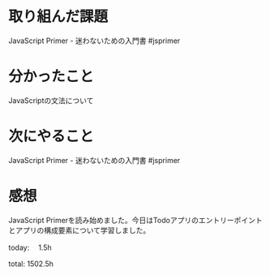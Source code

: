# 取り組んだ課題
JavaScript Primer - 迷わないための入門書 #jsprimer

# 分かったこと
JavaScriptの文法について

# 次にやること
JavaScript Primer - 迷わないための入門書 #jsprimer

# 感想
JavaScript Primerを読み始めました。今日はTodoアプリのエントリーポイントとアプリの構成要素について学習しました。

today: 　1.5h

total: 1502.5h
